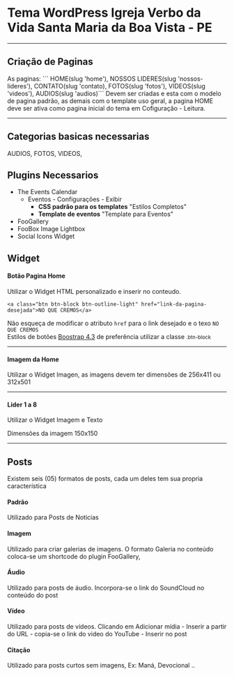 <h1>Tema WordPress Igreja Verbo da Vida Santa Maria da Boa Vista - PE</h1>

<hr>

<h2>Criação de Paginas</h2>
<p>As paginas: ``` HOME(slug 'home'), NOSSOS LIDERES(slug 'nossos-lideres'), CONTATO(slug 'contato), FOTOS(slug 'fotos'), VIDEOS(slug 'videos'), AUDIOS(slug 'audios)``` Devem ser criadas e esta com o modelo de pagina padrão, as demais com o template uso geral, a pagina HOME deve ser ativa como pagina inicial do tema em Cofiguração - Leitura.</p>

<hr>

<h2>Categorias basicas necessarias</h2>
<p>AUDIOS, FOTOS, VIDEOS, </p>

<h2>Plugins Necessarios</h2>
<ul>
	<li>The Events Calendar 
		<ul>
			<li> Eventos  - Configurações - Exibir
				<ul>
					<li><b>CSS padrão para os templates</b> "Estilos Completos"</li>
					<li><b>Template de eventos</b> "Template para Eventos"</li>
				</ul>
			</li>
		</ul>
	</li>
	<li>FooGallery</li>
	<li>FooBox Image Lightbox</li>
	<li>Social Icons Widget</li>
</ul>

<h2>Widget</h2>

<h4>Botão Pagina Home</h4>
<p>
Utilizar o Widget HTML personalizado e inserir no conteudo.

```<a class="btn btn-block btn-outline-light" href="link-da-pagina-desejada">NO QUE CREMOS</a>```


Não esqueça de modificar o atributo ``` href ``` para o link desejado e o texo ```NO QUE CREMOS``` <br> 
Estilos de botões <a href="https://getbootstrap.com/docs/4.3/components/buttons/">Boostrap 4.3</a> de preferência utilizar a classe <small>.btn-block</small>
	
</p>
<hr>

<h4>Imagem da Home</h4>
<p>Utilizar o Widget Imagen, as imagens devem ter dimensões de 256x411 ou 312x501</p>

<hr>

<h4>Lider 1 a 8</h4>
<p>Utilizar o Widget Imagem e Texto</p>
<p>Dimensões da imagem 150x150</p>
<hr>

<h2>Posts</h2>
<p>Existem seis (05) formatos de posts, cada um deles tem sua propria característica</p>

<h4>Padrão</h4>
<p>Utilizado para Posts de Noticias</p>
<h4>Imagem</h4>
<p>Utilizado para criar galerias de imagens. O formato Galeria no conteúdo coloca-se um shortcode do plugin FooGallery,</p>

<h4>Áudio</h4>
<p>Utilizado para posts de áudio. Incorpora-se o link do SoundCloud no conteúdo do post</p>

<h4>Vídeo</h4>
<p>Utilizado para posts de vídeos. Clicando em Adicionar mídia - Inserir a partir do URL - copia-se o link do video do YouTube - Inserir no post</p>

<h4>Citação</h4>
<p>Utilizado para posts curtos sem imagens, Ex: Maná, Devocional ..</p>
